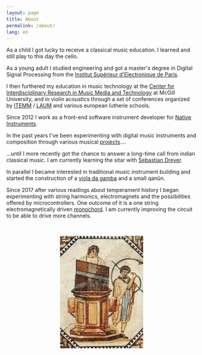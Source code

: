 ```yaml
---
layout: page
title: About
permalink: /about/
lang: en
---
```


As a child I got lucky to receive a classical music education. I learned and still play to this day the cello. 

As a young adult I studied engineering and got a master's degree in Digital Signal Processing from the [Institut Supérieur d'Electronique de Paris](https://www.isep.fr/).

I then furthered my education in music technology at the [Center for Interdisciplinary Research in Music Media and Technology](https://www.cirmmt.org/en) at McGill University, and in violin acoustics through a set of conferences organized by [ITEMM](https://itemm.fr/itemm/) / [LAUM](https://laum.univ-lemans.fr/fr/index.html) and various european lutherie schools.

Since 2012 I work as a front-end software instrument developer for [Native Instruments](https://www.native-instruments.com/fr/).

In the past years I've been experimenting with digital music instruments  and composition through various musical [projects](https://soundcloud.com/clementdestephen)....

 ...until I more recently got the chance to answer a long-time call from indian classical music. I am currently learning the sitar with [Sebastian Dreyer](http://www.sebastian-dreyer.de/enhome.html).

In parallel I became interested in traditional music instrument building and started the construction of a [viola da gamba](../instrument/building/2022/09/11/viola-da-gamba.html) and a small qanûn.

Since 2017 after various readings about temperament history I began experimenting with string harmonics, electromagnets and the possibilities offered by microcontrollers. One outcome of it is a one string electromagnetically driven [monochord](../instrument/building/2022/09/01/harmonic-monochord.html). I am currently improving the circuit to be able to drive more channels.

<p>&nbsp;</p>

<html>
    <p align="center">
        <img src="/assets/images/Hydraulis_001.jpeg" />
    </p>
</html>



